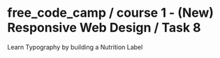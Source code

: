 # free_code_camp / course 1 - (New) Responsive Web Design / Task 8
Learn Typography by building a Nutrition Label
